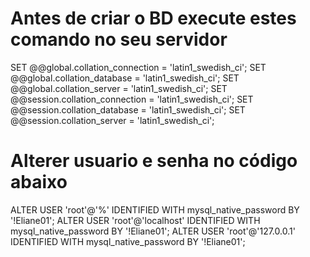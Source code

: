 # Antes de criar o BD execute estes comando no seu servidor
SET @@global.collation_connection = 'latin1_swedish_ci';
SET @@global.collation_database = 'latin1_swedish_ci';
SET @@global.collation_server = 'latin1_swedish_ci';
SET @@session.collation_connection = 'latin1_swedish_ci';
SET @@session.collation_database = 'latin1_swedish_ci';
SET @@session.collation_server = 'latin1_swedish_ci';

# Alterer usuario e senha no código abaixo
ALTER USER 'root'@'%' IDENTIFIED WITH mysql_native_password BY '!Eliane01';
ALTER USER 'root'@'localhost' IDENTIFIED WITH mysql_native_password BY '!Eliane01';
ALTER USER 'root'@'127.0.0.1' IDENTIFIED WITH mysql_native_password BY '!Eliane01';